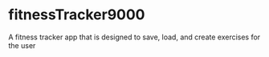 # fitnessTracker9000
A fitness tracker app that is designed to save, load, and create exercises for the user
